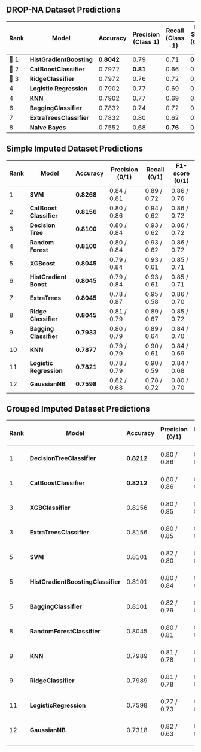 ## DROP-NA Dataset Predictions

| Rank | Model                    | Accuracy   | Precision (Class 1) | Recall (Class 1) | F1-Score (Class 1) |
| ---- | ------------------------ | ---------- | ------------------- | ---------------- | ------------------ |
| 🥇 1 | **HistGradientBoosting** | **0.8042** | 0.79                | 0.71             | **0.75**           |
| 🥈 2 | **CatBoostClassifier**   | 0.7972     | **0.81**            | 0.66             | 0.72               |
| 🥉 3 | **RidgeClassifier**      | 0.7972     | 0.76                | 0.72             | 0.74               |
| 4    | **Logistic Regression**  | 0.7902     | 0.77                | 0.69             | 0.73               |
| 4    | **KNN**                  | 0.7902     | 0.77                | 0.69             | 0.73               |
| 6    | **BaggingClassifier**    | 0.7832     | 0.74                | 0.72             | 0.73               |
| 7    | **ExtraTreesClassifier** | 0.7832     | 0.80                | 0.62             | 0.70               |
| 8    | **Naive Bayes**          | 0.7552     | 0.68                | **0.76**         | 0.72               |


## Simple Imputed Dataset Predictions

| Rank | Model                   | Accuracy   | Precision (0/1) | Recall (0/1) | F1-score (0/1) |
| ---- | ----------------------- | ---------- | --------------- | ------------ | -------------- |
| 1    | **SVM**                 | **0.8268** | 0.84 / 0.81     | 0.89 / 0.72  | 0.86 / 0.76    |
| 2    | **CatBoost Classifier** | **0.8156** | 0.80 / 0.86     | 0.94 / 0.62  | 0.86 / 0.72    |
| 3    | **Decision Tree**       | **0.8100** | 0.80 / 0.84     | 0.93 / 0.62  | 0.86 / 0.72    |
| 4    | **Random Forest**       | **0.8100** | 0.80 / 0.84     | 0.93 / 0.62  | 0.86 / 0.72    |
| 5    | **XGBoost**             | **0.8045** | 0.79 / 0.84     | 0.93 / 0.61  | 0.85 / 0.71    |
| 6    | **HistGradient Boost**  | **0.8045** | 0.79 / 0.84     | 0.93 / 0.61  | 0.85 / 0.71    |
| 7    | **ExtraTrees**          | **0.8045** | 0.78 / 0.87     | 0.95 / 0.58  | 0.86 / 0.70    |
| 8    | **Ridge Classifier**    | **0.8045** | 0.81 / 0.79     | 0.89 / 0.67  | 0.85 / 0.72    |
| 9    | **Bagging Classifier**  | **0.7933** | 0.80 / 0.79     | 0.89 / 0.64  | 0.84 / 0.70    |
| 10   | **KNN**                 | **0.7877** | 0.79 / 0.79     | 0.90 / 0.61  | 0.84 / 0.69    |
| 11   | **Logistic Regression** | **0.7821** | 0.78 / 0.79     | 0.90 / 0.59  | 0.84 / 0.68    |
| 12   | **GaussianNB**          | **0.7598** | 0.82 / 0.68     | 0.78 / 0.72  | 0.80 / 0.70    |



## Grouped Imputed Dataset Predictions

| Rank | Model                          | Accuracy   | Precision (0/1) | Recall (0/1) | F1-score (0/1) |
| ---- | ------------------------------ | ---------- | --------------- | ------------ | -------------- |
| 1    | **DecisionTreeClassifier**         | **0.8212** | 0.80 / 0.86     | 0.94 / 0.64  | 0.87 / 0.73    |
| 1    | **CatBoostClassifier**             | **0.8212** | 0.80 / 0.86     | 0.94 / 0.64  | 0.87 / 0.73    |
| 3    | **XGBClassifier**                  | 0.8156     | 0.80 / 0.85     | 0.93 / 0.64  | 0.86 / 0.73    |
| 3    | **ExtraTreesClassifier**           | 0.8156     | 0.80 / 0.85     | 0.93 / 0.64  | 0.86 / 0.73    |
| 5    | **SVM**                            | 0.8101     | 0.82 / 0.80     | 0.89 / 0.68  | 0.85 / 0.73    |
| 5    | **HistGradientBoostingClassifier** | 0.8101     | 0.80 / 0.84     | 0.93 / 0.62  | 0.86 / 0.72    |
| 5    | **BaggingClassifier**              | 0.8101     | 0.82 / 0.79     | 0.88 / 0.70  | 0.85 / 0.74    |
| 8    | **RandomForestClassifier**         | 0.8045     | 0.80 / 0.81     | 0.91 / 0.64  | 0.85 / 0.72    |
| 9    | **KNN**                            | 0.7989     | 0.81 / 0.78     | 0.88 / 0.67  | 0.84 / 0.72    |
| 9    | **RidgeClassifier**                | 0.7989     | 0.81 / 0.78     | 0.88 / 0.67  | 0.84 / 0.72    |
| 11   | **LogisticRegression**             | 0.7598     | 0.77 / 0.73     | 0.86 / 0.59  | 0.82 / 0.66    |
| 12   | **GaussianNB**                     | 0.7318     | 0.82 / 0.63     | 0.72 / 0.75  | 0.77 / 0.68    |
             |